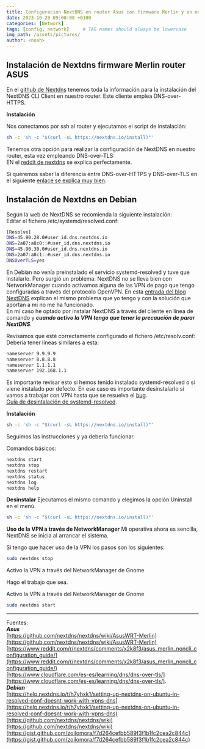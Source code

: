 ```yaml
---
title: Configuración NextDNS en router Asus con firmware Merlin y en equipos Debian con NetworkManager
date: 2023-10-20 09:00:00 +0100
categories: [Network]
tags: [config, network]     # TAG names should always be lowercase
img_path: /assets/pictures/
author: <noah>
---
```

## Instalación de Nextdns firmware Merlin router ASUS

En el [github de Nextdns](https://github.com/nextdns/nextdns) tenemos toda la información para la instalación del NextDNS CLI Client en nuestro router. Este cliente emplea DNS-over-HTTPS.

**Instalación**

Nos conectamos por ssh al router y ejecutamos el script de instalación:

``` bash
sh -c 'sh -c "$(curl -sL https://nextdns.io/install)"'
```

Tenemos otra opción para realizar la configuración de NextDNS en nuestro router, esta vez empleando DNS-over-TLS:  
EN el [reddit de nextdns](https://www.reddit.com/r/nextdns/comments/x2k8f3/asus_merlin_noncli_configuration_guide/) se explica perfectamente.  

Si queremos saber la diferencia entre DNS-over-HTTPS y DNS-over-TLS en el siguiente [enlace se explica muy bien](https://www.cloudflare.com/es-es/learning/dns/dns-over-tls/).


## Instalación de Nextdns en Debian

Según la web de NextDNS se recomienda la siguiente instalación:  
Editar el fichero /etc/systemd/resolved.conf:

``` bash
[Resolve]
DNS=45.90.28.0#user_id.dns.nextdns.io
DNS=2a07:a8c0::#user_id.dns.nextdns.io
DNS=45.90.30.0#user_id.dns.nextdns.io
DNS=2a07:a8c1::#user_id.dns.nextdns.io
DNSOverTLS=yes
```
En Debian no venía preinstalado el servicio systemd-resolved y tuve que instalarlo. Pero surgió un problema: NextDNS no se lleva bien con NetworkManager cuando activamos alguna de las VPN de pago que tengo configuradas a través del protocolo OpenVPN. En esta [entrada del blog NextDNS](https://help.nextdns.io/t/h7yhxk1/setting-up-nextdns-on-ubuntu-in-resolved-conf-doesnt-work-with-vpns-dns) explican el mismo problema que yo tengo y con la solución que aportan a mi no me ha funcionado.  
En mi caso he optado por instalar NextDNS a través del cliente en línea de comando y ***cuando activo la VPN tengo que tener la precaución de parar NextDNS***. 

Revisamos que esté correctamente configurado el fichero  /etc/resolv.conf:  
Debería tener líneas similares a esta:

``` bash
nameserver 9.9.9.9
nameserver 8.8.8.8
nameserver 1.1.1.1
nameserver 192.168.1.1
```
Es importante revisar esto si hemos tenido instalado systemd-resolved o si viene instalado por defecto. En ese caso es importante desinstalarlo si vamos a trabajar con VPN hasta que se resuelva el [bug](https://help.nextdns.io/t/h7yhxk1/setting-up-nextdns-on-ubuntu-in-resolved-conf-doesnt-work-with-vpns-dns).  
[Guía de desintalación de systemd-resolved](https://gist.github.com/zoilomora/f7d264cefbb589f3f1b1fc2cea2c844c).  

**Instalación**
``` bash
sh -c 'sh -c "$(curl -sL https://nextdns.io/install)"'
```
Seguimos las instrucciones y ya debería funcionar.  

Comandos básicos:

``` bash
nextdns start
nextdns stop
nextdns restart
nextdns status
nextdns log
nextdns help
```

**Desinstalar**
Ejecutamos el mismo comando y elegimos la opción Uninstall en el menú.
``` bash
sh -c 'sh -c "$(curl -sL https://nextdns.io/install)"'
```

**Uso de la VPN a través de NetworkManager**
Mi operativa ahora es sencilla, NextDNS se inicia al arrancar el sistema.  

Si tengo que hacer uso de la VPN los pasos son los siguientes:

``` bash
sudo nextdns stop
```
Activo la VPN a través del NetworkManager de Gnome  

Hago el trabajo que sea.  

Activo la VPN a través del NetworkManager de Gnome  

``` bash
sudo nextdns start
```

***  
Fuentes:  
***Asus***  
[https://github.com/nextdns/nextdns/wiki/AsusWRT-Merlin](https://github.com/nextdns/nextdns/wiki/AsusWRT-Merlin)  
[https://www.reddit.com/r/nextdns/comments/x2k8f3/asus_merlin_noncli_configuration_guide/](https://www.reddit.com/r/nextdns/comments/x2k8f3/asus_merlin_noncli_configuration_guide/)  
[https://www.cloudflare.com/es-es/learning/dns/dns-over-tls/](https://www.cloudflare.com/es-es/learning/dns/dns-over-tls/).  
***Debian***  
[https://help.nextdns.io/t/h7yhxk1/setting-up-nextdns-on-ubuntu-in-resolved-conf-doesnt-work-with-vpns-dns](https://help.nextdns.io/t/h7yhxk1/setting-up-nextdns-on-ubuntu-in-resolved-conf-doesnt-work-with-vpns-dns)  
[https://github.com/nextdns/nextdns/wiki](https://github.com/nextdns/nextdns/wiki)  
[https://gist.github.com/zoilomora/f7d264cefbb589f3f1b1fc2cea2c844c](https://gist.github.com/zoilomora/f7d264cefbb589f3f1b1fc2cea2c844c)